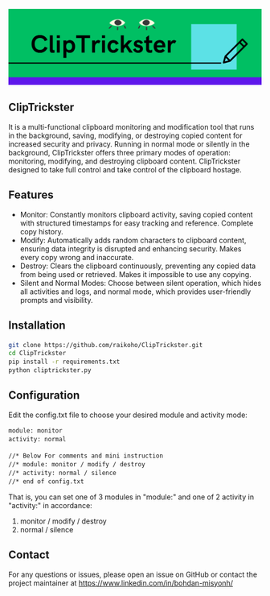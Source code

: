 ![ClipTrickster](ClipTrickster.png)
## ClipTrickster
It is a multi-functional clipboard monitoring and modification tool that runs in the background, saving, modifying, or destroying copied content for increased security and privacy.
Running in normal mode or silently in the background, ClipTrickster offers three primary modes of operation: monitoring, modifying, and destroying clipboard content. ClipTrickster designed to take full control and take control of the clipboard hostage.

## Features
- Monitor: Constantly monitors clipboard activity, saving copied content with structured timestamps for easy tracking and reference. Complete copy history.
- Modify: Automatically adds random characters to clipboard content, ensuring data integrity is disrupted and enhancing security. Makes every copy wrong and inaccurate.
- Destroy: Clears the clipboard continuously, preventing any copied data from being used or retrieved. Makes it impossible to use any copying.
- Silent and Normal Modes: Choose between silent operation, which hides all activities and logs, and normal mode, which provides user-friendly prompts and visibility.

## Installation
```bash
git clone https://github.com/raikoho/ClipTrickster.git
cd ClipTrickster
pip install -r requirements.txt
python cliptrickster.py
```

## Configuration
Edit the config.txt file to choose your desired module and activity mode:
```bash
module: monitor
activity: normal

//* Below For comments and mini instruction
//* module: monitor / modify / destroy
//* activity: normal / silence
//* end of config.txt
```
That is, you can set one of 3 modules in "module:" and one of 2 activity in "activity:" in accordance:
1) monitor / modify / destroy  
2) normal / silence

## Contact
For any questions or issues, please open an issue on GitHub or contact the project maintainer at https://www.linkedin.com/in/bohdan-misyonh/
